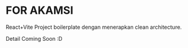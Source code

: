 # FOR AKAMSI
React+Vite Project boilerplate dengan menerapkan clean architecture.

Detail Coming Soon :D

